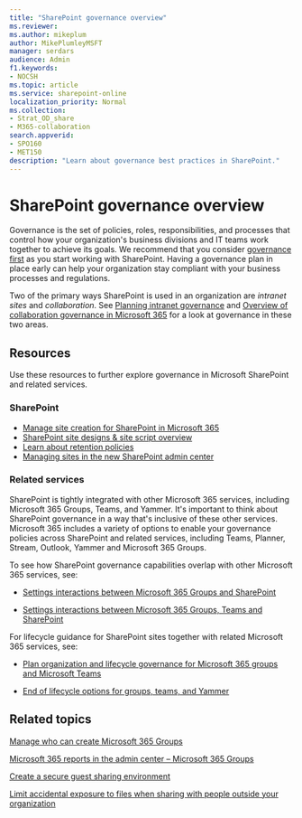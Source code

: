 ```yaml
---
title: "SharePoint governance overview"
ms.reviewer:
ms.author: mikeplum
author: MikePlumleyMSFT
manager: serdars
audience: Admin
f1.keywords:
- NOCSH
ms.topic: article
ms.service: sharepoint-online
localization_priority: Normal
ms.collection:  
- Strat_OD_share
- M365-collaboration
search.appverid:
- SPO160
- MET150
description: "Learn about governance best practices in SharePoint."
---
```


# SharePoint governance overview

Governance is the set of policies, roles, responsibilities, and processes that control how your organization's business divisions and IT teams work together to achieve its goals. We recommend that you consider [governance first](https://docs.microsoft.com/microsoft-365/solutions/collaboration-governance-first) as you start working with SharePoint. Having a governance plan in place early can help your organization stay compliant with your business processes and regulations.

Two of the primary ways SharePoint is used in an organization are *intranet sites* and *collaboration*. See [Planning intranet governance](intranet-governance.md) and [Overview of collaboration governance in Microsoft 365](https://docs.microsoft.com/microsoft-365/solutions/collaboration-governance-overview) for a look at governance in these two areas.

## Resources

Use these resources to further explore governance in Microsoft SharePoint and related services.

### SharePoint

- [Manage site creation for SharePoint in Microsoft 365](manage-site-creation.md)
- [SharePoint site designs & site script overview](https://docs.microsoft.com/sharepoint/dev/declarative-customization/site-design-overview)
- [Learn about retention policies](https://docs.microsoft.com/microsoft-365/compliance/retention-policies)
- [Managing sites in the new SharePoint admin center](manage-sites-in-new-admin-center.md)

### Related services

SharePoint is tightly integrated with other Microsoft 365 services, including Microsoft 365 Groups, Teams, and Yammer. It's important to think about SharePoint governance in a way that's inclusive of these other services. Microsoft 365 includes a variety of options to enable your governance policies across SharePoint and related services, including Teams, Planner, Stream, Outlook, Yammer and Microsoft 365 Groups.

To see how SharePoint governance capabilities overlap with other Microsoft 365 services, see:

- [Settings interactions between Microsoft 365 Groups and SharePoint](https://docs.microsoft.com/microsoft-365/solutions/groups-sharepoint-governance)

- [Settings interactions between Microsoft 365 Groups, Teams and SharePoint](https://docs.microsoft.com/microsoft-365/solutions/groups-sharepoint-teams-governance)

For lifecycle guidance for SharePoint sites together with related Microsoft 365 services, see:

- [Plan organization and lifecycle governance for Microsoft 365 groups and Microsoft Teams](https://docs.microsoft.com/microsoft-365/solutions/plan-organization-lifecycle-governance)

- [End of lifecycle options for groups, teams, and Yammer](https://docs.microsoft.com/microsoft-365/solutions/end-life-cycle-groups-teams-sites-yammer)


## Related topics

[Manage who can create Microsoft 365 Groups](https://docs.microsoft.com/office365/admin/create-groups/manage-creation-of-groups)

[Microsoft 365 reports in the admin center – Microsoft 365 Groups](https://docs.microsoft.com/office365/admin/activity-reports/office-365-groups)

[Create a secure guest sharing environment](https://docs.microsoft.com/microsoft-365/solutions/create-secure-guest-sharing-environment)

[Limit accidental exposure to files when sharing with people outside your organization](https://docs.microsoft.com/microsoft-365/solutions/share-limit-accidental-exposure)